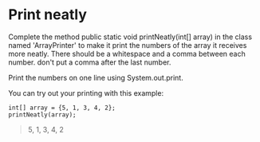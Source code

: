 # Print neatly
Complete the method public static void printNeatly(int[] array) in the class named 'ArrayPrinter' to make it print the numbers of the array it receives more neatly. There should be a whitespace and a comma between each number. don't put a comma after the last number.

Print the numbers on one line using System.out.print.

You can try out your printing with this example:

```
int[] array = {5, 1, 3, 4, 2};
printNeatly(array);
```

> 5, 1, 3, 4, 2